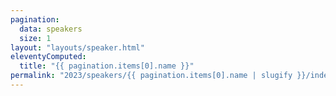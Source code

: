 ```yaml
---
pagination:
  data: speakers
  size: 1
layout: "layouts/speaker.html"
eleventyComputed:
  title: "{{ pagination.items[0].name }}"
permalink: "2023/speakers/{{ pagination.items[0].name | slugify }}/index.html"
---
```

